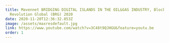 ```yaml
---
title: Mavennet BRIDGING DIGITAL ISLANDS IN THE OIL&GAS INDUSTRY, Blockchain
  Revolution Global (BRG) 2020
date: 2020-11-20T12:36:32.853Z
image: /assets/maxresdefault.jpg
link: https://www.youtube.com/watch?v=3C48t9QJHGU&feature=youtu.be
order: 1
---
```

